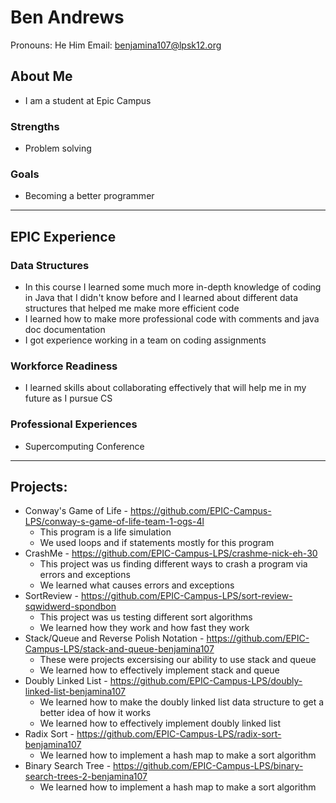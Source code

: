 # Ben Andrews
Pronouns: He Him
Email: benjamina107@lpsk12.org
## About Me
* I am a student at Epic Campus
### Strengths
- Problem solving
### Goals
- Becoming a better programmer

---
## EPIC Experience

### Data Structures
* In this course I learned some much more in-depth knowledge of coding in Java that I didn't know before and I learned about different data structures that helped me make more efficient code
* I learned how to make more professional code with comments and java doc documentation
* I got experience working in a team on coding assignments

### Workforce Readiness
- I learned skills about collaborating effectively that will help me in my future as I pursue CS

### Professional Experiences
- Supercomputing Conference

---
## Projects: 
-  Conway's Game of Life - https://github.com/EPIC-Campus-LPS/conway-s-game-of-life-team-1-ogs-4l
	- This program is a life simulation
	- We used loops and if statements mostly for this program
- CrashMe - https://github.com/EPIC-Campus-LPS/crashme-nick-eh-30
	- This project was us finding different ways to crash a program via errors and exceptions
	- We learned what causes errors and exceptions
- SortReview - https://github.com/EPIC-Campus-LPS/sort-review-sqwidwerd-spondbon
	- This project was us testing different sort algorithms
	- We learned how they work and how fast they work
- Stack/Queue and Reverse Polish Notation - https://github.com/EPIC-Campus-LPS/stack-and-queue-benjamina107
	- These were projects excersising our ability to use stack and queue
	- We learned how to effectively implement stack and queue
 - Doubly Linked List - https://github.com/EPIC-Campus-LPS/doubly-linked-list-benjamina107
	- We learned how to make the doubly linked list data structure to get a better idea of how it works
	- We learned how to effectively implement doubly linked list
  - Radix Sort - https://github.com/EPIC-Campus-LPS/radix-sort-benjamina107
	- We learned how to implement a hash map to make a sort algorithm
  - Binary Search Tree - https://github.com/EPIC-Campus-LPS/binary-search-trees-2-benjamina107
	- We learned how to implement a hash map to make a sort algorithm
